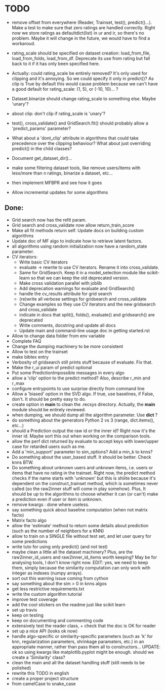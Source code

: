 TODO
====

* remove offset from everywhere (Reader, Trainset, test(), predict()...). Make
  a test to make sure that zero ratings are handled correctly. Right now we
  store ratings as defaultdict(list) in ur and ir, so there's no problem. Maybe
  it will change in the future, we would have to find a workaroud.
* rating_scale should be specified on dataset creation: load_from_file,
  load_from_folds, load_from_df. Deprecate its use from rating but fall back to
  it if it has only been specified here.
* Actually: could rating_scale be entirely removed? It's only used for clipping
  and it's annoying. So we could specify it only in predict()? As clip is
  True by default this would cause problem because we can't have a good default
  for rating_scale: (1, 5), or (-10, 10)... ? 
* Dataset.binarize should change rating_scale to something else. Maybe 'unary'?
* about clip: don't clip if rating_scale is 'unary'?
* test(), cross_validate() and GridSearch.fit() should probably allow a
  'predict_params' parameter?
* What about a 'dont_clip' attribute in algorithms that could take precedence
  over the clipping behaviour? What about just overriding predict() in the
  child classes?


* Document get_dataset_dir()...
* make some filtering dataset tools, like remove users/items with less/more
  than n ratings, binarize a dataset, etc...
* then implement MFBPR and see how it goes
* Allow incremental updates for some algorithms

Done:
-----

* Grid search now has the refit param.
* Grid search and cross_validate now allow return_train_score
* Make all fit methods return self. Update docs on building custom algorithms
* Update doc of MF algo to indicate how to retrieve latent factors.
* all algorithms using random initialization now have a random_state parameter.
* CV iterators:
  - Write basic CV iterators
  - evaluate -> rewrite to use CV iterators. Rename it into cross_validate.
  - Same for GridSearch. Keep it in a model_selection module like scikit-learn
    so that we can keep the old deprecated version. 
  - Make cross validation parallel with joblib
  - Add deprecation warnings for evaluate and GridSearch()
  - handle the cv_results attribute for grid search
  - (re)write all verbose settings for gridsearch and cross_validate
  - Change examples so they use CV iterators and the new gridsearch and
    cross_validate
  - indicate in docs that split(), folds(), evaluate() and gridsearch() are
    deprecated
  - Write comments, docstring and update all docs
  - Update main and command-line usage doc in getting started.rst
* Allow to change data folder from env variable
* Complete FAQ
* Change the dumping machinery to be more consistent 
* Allow to test on the trainset
* make bibtex entry
* Verbosity of gridsearch still prints stuff because of evaluate. Fix that.
* Make the r_ui param of predict optional
* Put some PredictionImpossible messages in every algo
* allow a 'clip' option to the predict method? Also, describe r_min and r_max
* configure entrypoints to use surprise directly from command line
* Allow a 'biased' option in the SVD algo. If true, use baselines, if False,
  don't. It should be pretty easy to do.
* create option in __main__ to clean the .recsys directory. Actually, the
  __main__ module should be entirely reviewed.
* when dumping, we should dump all the algorithm parameter. Use __dict__ ?
* do something about the generators Python 2 vs 3 (range, dict.items(), etc...)
* should a Prediction output the raw id or the inner id? Right now it's the
  inner id. Maybe sort this out when working on the comparison tools.
* allow the perf dict returned by evaluate to accept keys with lower/upper
  case for retarded users such as me.
* Add a 'min_support' parameter to sim_options? Add a min_k to knns?
* Do something about the user_based stuff. It should be better. Check knns BTW.
* Do something about unknown users and unknown items, i.e. users or items that
  have no rating in the trainset. Right now, the predict method checks if the
  name starts with 'unknown' but this is shiiite because it's dependent on the
  construct_trainset method, which is sometimes never called (so the raw2inner
  stuff will come in play somehow). Plus, It should be up to the algorithms to
  choose whether it can (or can't) make a prediction even if user or item is
  unknown.
* remove kwargs : done where useless.
* say something quick about baseline computation (when not matrix facto) 
* Matrix facto algo
* allow the 'estimate' method to return some details about prediction (such as
  the number of neighbors for a KNN)
* allow to train on a SINGLE file without test set, and let user query for some
  predictions
* write tuto for using only predict() (and not test)
* maybe clean a little all the dataset machinery? Plus, are the
  raw2inner_id_users and raw2inner_id_items worth keeping? May be for analysing
  tools, I don't know right now. EDIT: yes, we need to keep them, simply
  because the similarity computation can only work with integer as indexes
  (numpy arrays).
* sort out this warning issue coming from cython
* say something about the sim > 0 in knns algos
* get less restrictive requirements.txt
* write the custom algorithm tutorial
* improve test coverage
* add the cool stickers on the readme just like scikit learn
* set up travis
* keep on testing
* keep on documenting and commenting code
* extensively test the reader class, + check that the doc is OK for reader
* set up a nice API (looks ok now)
* handle algo-specific or similarity-specific parameters (such as 'k' for knn,
  regularization parameters, shrinkage paramaters, etc.) in an appropriate
  manner, rather than pass them all to constructors... UPDATE: ok so using
  kwargs like matplotlib.pyplot might be enough. should we create a
  'Similarity' class?
* clean the main and all the dataset handling stuff (still needs to be
  polished)
* rewrite this TODO in english
* create a proper project structure
* from camelCase to snake\_case
